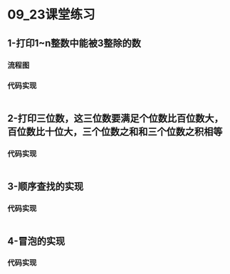 # 09_23课堂练习
## 1-打印1~n整数中能被3整除的数
### 流程图
### 代码实现
```python
```
## 2-打印三位数，这三位数要满足个位数比百位数大，百位数比十位大，三个位数之和和三个位数之积相等
### 代码实现
```python
```
## 3-顺序查找的实现
### 代码实现
```python
```
## 4-冒泡的实现
### 代码实现
```python
```
